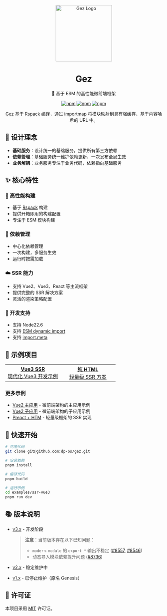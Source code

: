 <p align="center">
  <img src="https://www.gez-esm.com/logo.svg" width="180" alt="Gez Logo" />
</p>

<h1 align="center">Gez</h1>
<p align="center">🚀 基于 ESM 的高性能微前端框架</p>

<p align="center">
  <a href="https://www.npmjs.com/package/@gez/core"><img src="https://img.shields.io/npm/v/@gez/core.svg" alt="npm"></a>
  <a href="https://www.npmjs.com/package/@gez/core"><img src="https://img.shields.io/npm/dm/@gez/core.svg" alt="npm"></a>
  <a href="https://www.npmjs.com/package/@gez/core"><img src="https://img.shields.io/npm/dt/@gez/core.svg" alt="npm"></a>
</p>

<p align="center">
  <a href="https://www.gez-esm.com/index.html">Gez</a> 基于 <a href="https://rspack.dev/">Rspack</a> 编译，通过 <a href="https://developer.mozilla.org/zh-CN/docs/Web/HTML/Element/script/type/importmap">importmap</a> 将模块映射到具有强缓存、基于内容哈希的 URL 中。
</p>

## 🌈 设计理念

- **基础服务**：设计统一的基础服务，提供所有第三方依赖
- **依赖管理**：基础服务统一维护依赖更新，一次发布全局生效
- **业务解耦**：业务服务专注于业务代码，依赖指向基础服务

## ✨ 核心特性

### 🚀 高性能构建
- 基于 [Rspack](https://rspack.dev/) 构建
- 提供开箱即用的构建配置
- 专注于 ESM 模块构建

### 🎯 依赖管理
- 中心化依赖管理
- 一次构建，多服务生效
- 运行时按需加载

### ☁️ SSR 能力
- 支持 Vue2、Vue3、React 等主流框架
- 提供完整的 SSR 解决方案
- 灵活的渲染策略配置

### 🔧 开发支持
- 支持 Node22.6
- 支持 [ESM dynamic import](https://caniuse.com/es6-module-dynamic-import)
- 支持 [import.meta](https://caniuse.com/mdn-javascript_operators_import_meta)

## 📖 示例项目

<table>
<tr>
<td align="center" width="50%">
  <a href="https://www.gez-esm.com/ssr-vue3/">
    <b>Vue3 SSR</b>
    <br />
    现代化 Vue3 开发示例
  </a>
</td>
<td align="center" width="50%">
  <a href="https://www.gez-esm.com/ssr-html/">
    <b>纯 HTML</b>
    <br />
    轻量级 SSR 方案
  </a>
</td>
</tr>
</table>

### 更多示例
- [Vue2 主应用](https://www.gez-esm.com/ssr-vue2-host/) - 微前端架构的主应用示例
- [Vue2 子应用](https://www.gez-esm.com/ssr-vue2-remote/) - 微前端架构的子应用示例
- [Preact + HTM](https://www.gez-esm.com/ssr-preact-htm/) - 轻量级框架的 SSR 实现

## 🚀 快速开始

```bash
# 克隆代码
git clone git@github.com:dp-os/gez.git

# 安装依赖
pnpm install

# 编译代码
pnpm build

# 运行示例
cd examples/ssr-vue3
pnpm run dev
```

## 📚 版本说明

- [v3.x](https://www.gez-esm.com) - 开发阶段
  > **注意**：当前版本存在以下已知问题：
  > - `modern-module` 的 `export *` 输出不稳定 ([#8557](https://github.com/web-infra-dev/rspack/issues/8557), [#8546](https://github.com/web-infra-dev/rspack/issues/8546))
  > - 动态导入模块依赖提升问题 ([#8736](https://github.com/web-infra-dev/rspack/issues/8736))

- [v2.x](https://github.com/dp-os/gez/blob/v2/docs/zh-CN/README.md) - 稳定维护中
- [v1.x](https://fmfe.github.io/genesis-docs/guide/) - 已停止维护（原名 Genesis）

## 📄 许可证

本项目采用 [MIT](./LICENSE) 许可证。
